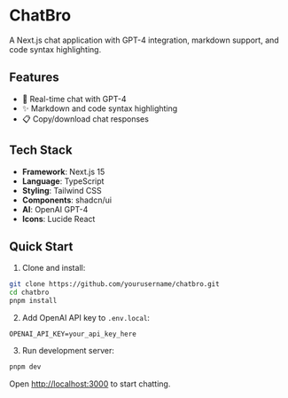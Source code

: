 # ChatBro

A Next.js chat application with GPT-4 integration, markdown support, and code syntax highlighting.

## Features

- 💬 Real-time chat with GPT-4
- ✨ Markdown and code syntax highlighting
- 📋 Copy/download chat responses


## Tech Stack

- **Framework**: Next.js 15
- **Language**: TypeScript
- **Styling**: Tailwind CSS
- **Components**: shadcn/ui
- **AI**: OpenAI GPT-4
- **Icons**: Lucide React

## Quick Start

1. Clone and install:
```bash
git clone https://github.com/yourusername/chatbro.git
cd chatbro
pnpm install
```

2. Add OpenAI API key to `.env.local`:
```
OPENAI_API_KEY=your_api_key_here
```

3. Run development server:
```bash
pnpm dev
```

Open [http://localhost:3000](http://localhost:3000) to start chatting.
